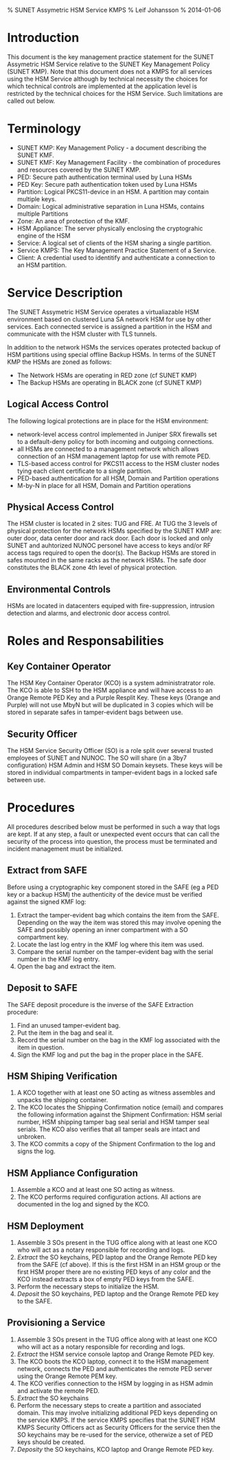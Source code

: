 % SUNET Assymetric HSM Service KMPS
% Leif Johansson
% 2014-01-06

Introduction
============

This document is the key management practice statement for the SUNET Assymetric HSM Service relative to the SUNET Key Management Policy (SUNET KMP). Note that this document does not a KMPS for all services using the HSM Service although by technical necessity the choices for which technical controls are implemented at the application level is restricted by the technical choices for the HSM Service. Such limitations are called out below.

Terminology
===========

- SUNET KMP: Key Management Policy - a document describing the SUNET KMF.
- SUNET KMF: Key Management Facility - the combination of procedures and resources covered by the SUNET KMP.
- PED: Secure path authentication terminal used by Luna HSMs
- PED Key: Secure path authentication token used by Luna HSMs
- Partition: Logical PKCS11-device in an HSM. A partition may contain multiple keys.
- Domain: Logical administrative separation in Luna HSMs, contains multiple Partitions
- Zone: An area of protection of the KMF.
- HSM Appliance: The server physically enclosing the cryptograhic engine of the HSM
- Service: A logical set of clients of the HSM sharing a single partition.
- Service KMPS: The Key Management Practice Statement of a Service.
- Client: A credential used to identitify and authenticate a connection to an HSM partition.

Service Description
===================

The SUNET Assymetric HSM Service operates a virtualiazable HSM environment based on clustered Luna SA network HSM for use by other services. Each connected service is assigned a partition in the HSM and communicate with the HSM cluster with TLS tunnels. 

In addition to the network HSMs the services operates protected backup of HSM partitions using special offline Backup HSMs. In terms of the SUNET KMP the HSMs are zoned as follows:

- The Network HSMs are operating in RED zone (cf SUNET KMP)
- The Backup HSMs are operating in BLACK zone (cf SUNET KMP)

Logical Access Control
-------------------

The following logical protections are in place for the HSM environment:

- network-level access control implemented in Juniper SRX firewalls set to a default-deny policy for both incoming and outgoing connections.
- all HSMs are connected to a management network which allows connection of an HSM management laptop for use with remote PED.
- TLS-based access control for PKCS11 access to the HSM cluster nodes tying each client certificate to a single partition.
- PED-based authentication for all HSM, Domain and Partition operations
- M-by-N in place for all HSM, Domain and Partition operations

Physical Access Control
--------------------

The HSM cluster is located in 2 sites: TUG and FRE. At TUG the 3 levels of physical protection for the network HSMs specified by the SUNET KMP are: outer door, data center door and rack door. Each door is locked and only SUNET and auhtorized NUNOC personel have access to keys and/or RF access tags required to open the door(s). The Backup HSMs are stored in safes mounted in the same racks as the network HSMs. The safe door constitutes the BLACK zone 4th level of physical protection.

Environmental Controls
----------------------

HSMs are located in datacenters equiped with fire-suppression, intrusion detection and alarms, and electronic door access control.

Roles and Responsabilities
==========================

Key Container Operator
----------------------

The HSM Key Container Operator (KCO) is a system administratrator role. The KCO is able to SSH to the HSM appliance and will have access to an Orange Remote PED Key and a Purple Resplit Key. These keys (Orange and Purple) will not use MbyN but will be duplicated in 3 copies which will be stored in separate safes in tamper-evident bags between use.

Security Officer
----------------

The HSM Service Security Officer (SO) is a role split over several trusted employees of SUNET and NUNOC. The SO will share (in a 3by7 configuration) HSM Admin and HSM SO Domain keysets. These keys will be stored in individual compartments in tamper-evident bags in a locked safe between use.

Procedures
==========

All procedures described below must be performed in such a way that logs are kept. If at any step, a fault or unexpected event occurs that can call the security of the process into question, the process must be terminated and incident management must be initialized.

Extract from SAFE
---------------

Before using a cryptographic key component stored in the SAFE (eg a PED key or a backup HSM) the authenticity of the device must be verified against the signed KMF log:

1. Extract the tamper-evident bag which contains the item from the SAFE. Depending on the way the item was stored this may involve opening the SAFE and possibly opening an inner compartment with a SO compartment key.
2. Locate the last log entry in the KMF log where this item was used. 
3. Compare the serial number on the tamper-evident bag with the serial number in the KMF log entry.
4. Open the bag and extract the item.

Deposit to SAFE
------------

The SAFE deposit procedure is the inverse of the SAFE Extraction procedure:

1. Find an unused tamper-evident bag.
2. Put the item in the bag and seal it.
3. Record the serial number on the bag in the KMF log associated with the item in question.
4. Sign the KMF log and put the bag in the proper place in the SAFE.

HSM Shiping Verification
------------------------

1. A KCO together with at least one SO acting as witness assembles and unpacks the shipping container. 
2. The KCO locates the Shipping Confirmation notice (email) and compares the following information against the Shipment Confirmation: HSM serial number, HSM shipping tamper bag seal serial and HSM tamper seal serials. The KCO also verifies that all tamper seals are intact and unbroken.
3. The KCO commits a copy of the Shipment Confirmation to the log and signs the log.

HSM Appliance Configuration
---------------------------

1. Assemble a KCO and at least one SO acting as witness.
1. The KCO performs required configuration actions. All actions are documented in the log and signed by the KCO. 

HSM Deployment
--------------

1. Assemble 3 SOs present in the TUG office along with at least one KCO who will act as a notary responsible for recording and logs.
2. _Extract_ the SO keychains, PED laptop and the Orange Remote PED key from the SAFE (cf above). If this is the first HSM in an HSM group or the first HSM proper there are no existing PED keys of any color and the KCO instead extracts a box of empty PED keys from the SAFE.
3. Perform the necessary steps to initialize the HSM.
4. _Deposit_ the SO keychains, PED laptop and the Orange Remote PED key to the SAFE.

Provisioning a Service
----------------------

1. Assemble 3 SOs present in the TUG office along with at least one KCO who will act as a notary responsible for recording and logs.
2. _Extract_ the HSM service console laptop and Orange Remote PED key.
3. The KCO boots the KCO laptop, connect it to the HSM management network, connects the PED and authenticates the remote PED server using the Orange Remote PEM key.
4. The KCO verifies connection to the HSM by logging in as HSM admin and activate the remote PED.
5. _Extract_ the SO keychains
6. Perform the necessary steps to create a partition and associated domain. This may involve initializing additional PED keys depending on the service KMPS. If the service KMPS specifies that the SUNET HSM KMPS Security Officers act as Security Officers for the service then the SO keychains may be re-used for the service, otherwize a set of PED keys should be created.
7. _Deposity_ the SO keychains, KCO laptop and Orange Remote PED key.
